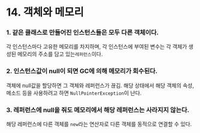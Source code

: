 # 14. 객체와 메모리

### 1. 같은 클래스로 만들어진 인스턴스들은 모두 다른 객체이다.

각 인스턴스마다 고유한 메모리를 차지하며, 각 인스턴스에 부여된 변수는 각 객체가 생성된 메모리의 주소를 담고 있는`레퍼런스`이다.

### 2. 인스턴스값이 null이 되면 GC에 의해 메모리가 회수된다.

객체에 null값을 할당하면 그 객체와 레퍼런스가 끊김. 해당 상태에서 해당 객체의 속성, 메소드 등을 사용하려고 하면 `NullPointerException`이 난다.



### 3. 레퍼런스에 null을 줘도 메모리에서 해당 레퍼런스는 사라지지 않는다.

해당 레퍼런스에 다른 객체를 `new`라는 연산자로 다른 객체를 동적으로 연결할 수 있다.